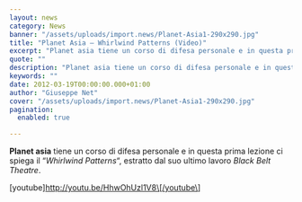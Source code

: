 ```yaml
---
layout: news
category: News
banner: "/assets/uploads/import.news/Planet-Asia1-290x290.jpg"
title: "Planet Asia – Whirlwind Patterns (Video)"
excerpt: "Planet asia tiene un corso di difesa personale e in questa prima lezione ci spiega il “Whirlwind Patterns“, estratto dal suo ultimo lavoro Black Belt Theatre. [youtube]http://youtu.be/HhwOhUzl1V8[/youtube"
quote: ""
description: "Planet asia tiene un corso di difesa personale e in questa prima lezione ci spiega il “Whirlwind Patterns“, estratto dal suo ultimo lavoro Black Belt Theatre. [youtube]http://youtu.be/HhwOhUzl1V8[/youtube"
keywords: ""
date: 2012-03-19T00:00:00.000+01:00
author: "Giuseppe Net"
cover: "/assets/uploads/import.news/Planet-Asia1-290x290.jpg"
pagination:
  enabled: true

---
```


**Planet asia** tiene un corso di difesa personale e in questa prima lezione ci spiega il “_Whirlwind Patterns_“, estratto dal suo ultimo lavoro _Black Belt Theatre_.

\[youtube\]http://youtu.be/HhwOhUzl1V8\[/youtube\]